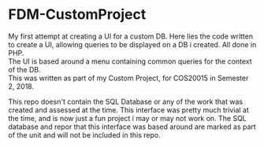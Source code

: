 # FDM-CustomProject
My first attempt at creating a UI for a custom DB. 
Here lies the code written to create a UI, allowing queries to be displayed on a DB i created. All done in PHP.  
The UI is based around a menu containing common queries for the context of the DB.  
This was written as part of my Custom Project, for COS20015 in Semester 2, 2018.

This repo doesn't contain the SQL Database or any of the work that was created and assessed at the time. This interface was pretty much trivial at the time, and is now just a fun project i may or may not work on. The SQL database and repor that this interface was based around are marked as part of the unit and will not be included in this repo.
